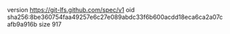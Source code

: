 version https://git-lfs.github.com/spec/v1
oid sha256:8be360754faa49257e6c27e089abdc33f6b600acdd18eca6ca2a07cafb9a916b
size 917
